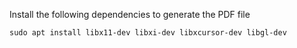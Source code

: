 Install the following dependencies to generate the PDF file
```shell
sudo apt install libx11-dev libxi-dev libxcursor-dev libgl-dev
```
